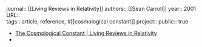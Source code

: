 journal:: [[Living Reviews in Relativity]] 
authors:: [[Sean Carroll]] 
year:: 2001
URL::  
tags:: article, reference, #[[cosmological constant]]
project::
public:: true
- [The Cosmological Constant | Living Reviews in Relativity](https://link.springer.com/article/10.12942/lrr-2001-1)
-